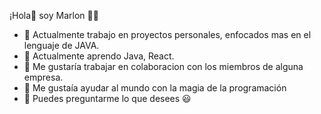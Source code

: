 ¡Hola👋 soy Marlon 🤵‍♂️
- 🔭 Actualmente trabajo en proyectos personales, enfocados mas en el lenguaje de JAVA.
- 🌱 Actualmente aprendo Java, React.
- 👯 Me gustaría trabajar en colaboracion con los miembros de alguna empresa.
- 🤔 Me gustaía ayudar al mundo con la magia de la programación
- 💬 Puedes preguntarme lo que desees 😃
<!--
**marlon7piri/marlon7piri** is a ✨ _special_ ✨ repository because its `README.md` (this file) appears on your GitHub profile.

Here are some ideas to get you started:

- 🔭 Actualmente trabajo en proyectos personales, enfocados mas en el lenguaje de JAVA.
- 🌱 Actualmente aprendo Java, React.
- 👯 Me gustaría trabajar en colaboracion con los miembros de alguna empresa.
- 🤔 Me gustaía ayudar al mundo con la magia de la programación
- 💬 Puedes preguntarme lo que desees 😃
- 📫 How to reach me: ...
- 😄 Pronouns: ...
- ⚡ Fun fact: ...
-->
